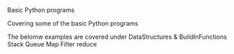 Basic Python programs 


Covering some of the basic Python programs

The belomw examples are covered under DataStructures & BuildInFunctions
    Stack
    Queue
    Map
    Filter
    reduce